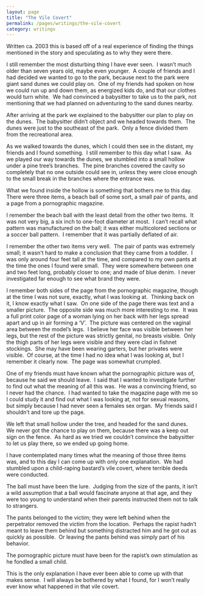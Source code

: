 ```yaml
---
layout: page
title: "The Vile Covert"
permalink: /pages/writings/the-vile-covert
category: writings
---
```

<!-- wp:paragraph {"textColor":"very-dark-gray","backgroundColor":"very-light-gray","fontSize":"small"} -->
<p class="has-text-color has-background has-small-font-size has-very-dark-gray-color has-very-light-gray-background-color">Written ca. 2003 this is based off of a real experience of finding the things mentioned in the story and speculating as to why they were there.</p>
<!-- /wp:paragraph -->

<!-- wp:paragraph -->
<p>I still remember the most disturbing thing I have ever seen.  I wasn’t much older than seven years old, maybe even younger.  A couple of friends and I had decided we wanted to go to the park, because next to the park were giant sand dunes we could play on.  One of my friends had spoken on how we could run up and down them, as energized kids do, and that our clothes would turn white.  We had convinced a babysitter to take us to the park, not mentioning that we had planned on adventuring to the sand dunes nearby.</p>
<!-- /wp:paragraph -->

<!-- wp:paragraph -->
<p>After arriving at the park we
explained to the babysitter our plan to play on the dunes.&nbsp; The babysitter didn’t object and we headed
towards them.&nbsp; The dunes were just to the
southeast of the park.&nbsp; Only a fence
divided them from the recreational area.</p>
<!-- /wp:paragraph -->

<!-- wp:paragraph -->
<p>As we walked towards the dunes,
which I could then see in the distant, my friends and I found something.&nbsp; I still remember to this day what I saw.&nbsp; As we played our way towards the dunes, we
stumbled into a small hollow under a pine tree’s branches.&nbsp; The pine branches covered the cavity so
completely that no one outside could see in, unless they were close enough to
the small break in the branches where the entrance was.</p>
<!-- /wp:paragraph -->

<!-- wp:paragraph -->
<p>What we found inside the hollow is
something that bothers me to this day.&nbsp;
There were three items, a beach ball of some sort, a small pair of
pants, and a page from a pornographic magazine.</p>
<!-- /wp:paragraph -->

<!-- wp:paragraph -->
<p>I remember the beach ball with the
least detail from the other two items.&nbsp;
It was not very big, a six inch to one-foot diameter at most.&nbsp; I can’t recall what pattern was manufactured
on the ball; it was either multicolored sections or a soccer ball pattern.&nbsp; I remember that it was partially deflated of
air.</p>
<!-- /wp:paragraph -->

<!-- wp:paragraph -->
<p>I remember the other two items
very well.&nbsp; The pair of pants was
extremely small; it wasn’t hard to make a conclusion that they came from a
toddler.&nbsp; I was only around four feet tall
at the time, and compared to my own pants at the time the ones I found were
small.&nbsp; They were somewhere between one
and two feet long, probably closer to one; and made of blue denim.&nbsp; I never investigated far enough to see what
brand they were.</p>
<!-- /wp:paragraph -->

<!-- wp:paragraph -->
<p>I remember both sides of the page
from the pornographic magazine, though at the time I was not sure, exactly,
what I was looking at.&nbsp; Thinking back on
it, I know exactly what I saw.&nbsp; On one
side of the page there was text and a smaller picture.&nbsp; The opposite side was much more interesting
to me.&nbsp; It was a full print color page of
a woman lying on her back with her legs spread apart and up in air forming a
‘V’.&nbsp; The picture was centered on the
vaginal area between the model’s legs.&nbsp; I
believe her face was visible between her legs, but the rest of the picture was
strictly genital, no breasts visible.&nbsp;
Only the thigh parts of her legs were visible and they were clad in
fishnet stockings.&nbsp; She may have been wearing
garters, but her privates were visible.&nbsp;
Of course, at the time I had no idea what I was looking at, but I
remember it clearly now.&nbsp; The page was
somewhat crumpled.</p>
<!-- /wp:paragraph -->

<!-- wp:paragraph -->
<p>One of my friends must have known
what the pornographic picture was of, because he said we should leave.&nbsp; I said that I wanted to investigate further
to find out what the meaning of all this was.&nbsp;
He was a convincing friend, so I never had the chance.&nbsp; I had wanted to take the magazine page with
me so I could study it and find out what I was looking at, not for sexual
reasons, but simply because I had never seen a females sex organ.&nbsp; My friends said I shouldn’t and tore up the
page.</p>
<!-- /wp:paragraph -->

<!-- wp:paragraph -->
<p>We left that small hollow under
the tree, and headed for the sand dunes.&nbsp;
We never got the chance to play on them, because there was a keep out
sign on the fence.&nbsp; As hard as we tried
we couldn’t convince the babysitter to let us play there, so we ended up going
home.</p>
<!-- /wp:paragraph -->

<!-- wp:paragraph -->
<p>I have contemplated many times
what the meaning of those three items was, and to this day I can come up with
only one explanation.&nbsp; We had stumbled
upon a child-raping bastard’s vile covert, where terrible deeds were conducted.</p>
<!-- /wp:paragraph -->

<!-- wp:paragraph -->
<p>The ball must have been the
lure.&nbsp; Judging from the size of the
pants, it isn’t a wild assumption that a ball would fascinate anyone at that
age, and they were too young to understand when their parents instructed them
not to talk to strangers.</p>
<!-- /wp:paragraph -->

<!-- wp:paragraph -->
<p>The pants belonged to the victim;
they were left behind when the perpetrator removed the victim from the
location.&nbsp; Perhaps the rapist hadn’t
meant to leave them behind but something distracted him and he got out as
quickly as possible.&nbsp; Or leaving the
pants behind was simply part of his behavior.</p>
<!-- /wp:paragraph -->

<!-- wp:paragraph -->
<p>The pornographic picture must have
been for the rapist’s own stimulation as he fondled a small child.</p>
<!-- /wp:paragraph -->

<!-- wp:paragraph -->
<p>This is the only explanation I
have ever been able to come up with that makes sense.&nbsp; I will always be bothered by what I found,
for I won’t really ever know what happened in that vile covert.</p>
<!-- /wp:paragraph -->
